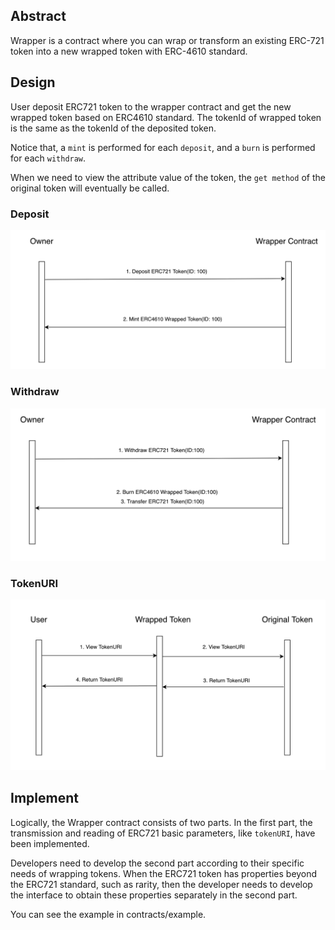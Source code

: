 ## Abstract

Wrapper is a contract where you can wrap or transform an existing ERC-721 token into a new wrapped token with ERC-4610 standard.

## Design

User deposit ERC721 token to the wrapper contract and get the new wrapped token based on ERC4610 standard. The tokenId of wrapped token is the same as the tokenId of the deposited token.

Notice that, a `mint` is performed for each `deposit`, and a `burn` is performed for each `withdraw`.

When we need to view the attribute value of the token, the `get method` of the original token will eventually be called.

### Deposit

![deposit](https://github.com/AFKDAO/wrapper/blob/main/docs/deposit.png)

### Withdraw

![withdraw](https://github.com/AFKDAO/wrapper/blob/main/docs/withdraw.png)

### TokenURI

![tokenuri](https://github.com/AFKDAO/wrapper/blob/main/docs/read.png)

## Implement

Logically, the Wrapper contract consists of two parts. In the first part, the transmission and reading of ERC721 basic parameters, like `tokenURI`, have been implemented. 

Developers need to develop the second part according to their specific needs of wrapping tokens. When the ERC721 token has properties beyond the ERC721 standard, such as rarity, then the developer needs to develop the interface to obtain these properties separately in the second part.

You can see the example in contracts/example.

